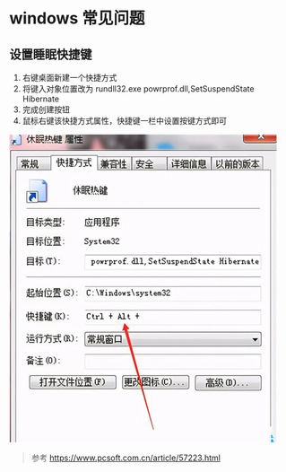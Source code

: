 # windows 常见问题

## 设置睡眠快捷键

1. 右键桌面新建一个快捷方式
1. 将键入对象位置改为 rundll32.exe powrprof.dll,SetSuspendState Hibernate
1. 完成创建按钮
1. 鼠标右键该快捷方式属性，快捷键一栏中设置按键方式即可

![](imgs/2022-10-23-16-46-50.png)

> 参考 https://www.pcsoft.com.cn/article/57223.html